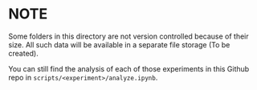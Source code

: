 # NOTE

Some folders in this directory are not version controlled because of their size.
All such data will be available in a separate file storage (To be created). 

You can still find the analysis of each of those experiments in this Github
repo in `scripts/<experiment>/analyze.ipynb`.